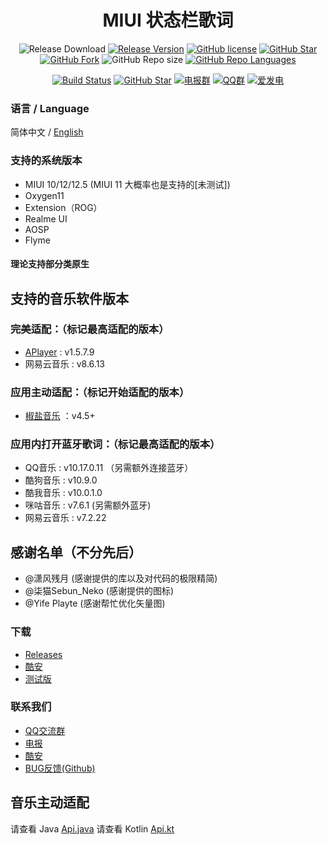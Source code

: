 <h1 align="center">MIUI 状态栏歌词</h1>

<div align="center">

![Release Download](https://img.shields.io/github/downloads/577fkj/MIUIStatusBarLyric/total?style=flat-square)
[![Release Version](https://img.shields.io/github/v/release/577fkj/MIUIStatusBarLyric?style=flat-square)](https://github.com/577fkj/MIUIStatusBarLyric/releases/latest)
[![GitHub license](https://img.shields.io/github/license/577fkj/MIUIStatusBarLyric?style=flat-square)](LICENSE)
[![GitHub Star](https://img.shields.io/github/stars/577fkj/MIUIStatusBarLyric?style=flat-square)](https://github.com/577fkj/MIUIStatusBarLyric/stargazers)
[![GitHub Fork](https://img.shields.io/github/forks/577fkj/MIUIStatusBarLyric?style=flat-square)](https://github.com/577fkj/MIUIStatusBarLyric/network/members)
![GitHub Repo size](https://img.shields.io/github/repo-size/577fkj/MIUIStatusBarLyric?style=flat-square&color=3cb371)
[![GitHub Repo Languages](https://img.shields.io/github/languages/top/577fkj/MIUIStatusBarLyric?style=flat-square)](https://github.com/577fkj/MIUIStatusBarLyric/search?l=java)

[![Build Status](https://img.shields.io/endpoint.svg?url=https%3A%2F%2Factions-badge.atrox.dev%2F577fkj%2FMIUIStatusBarLyric%2Fbadge%3Fref%3Dmain&style=flat)](https://actions-badge.atrox.dev/577fkj/MIUIStatusBarLyric/goto?ref=main)
[![GitHub Star](https://img.shields.io/github/stars/577fkj/MIUIStatusBarLyric.svg?style=social)](https://github.com/577fkj/MIUIStatusBarLyric)
[![电报群](https://img.shields.io/badge/电报群-MIUIStatusBatLyric-blue.svg?style=flat-square&color=12b7f5)](https://t.me/MIUIStatusBatLyric)
[![QQ群](https://img.shields.io/badge/QQ群-884185860-blue.svg?style=flat-square&color=12b7f5)](https://qm.qq.com/cgi-bin/qm/qr?k=ea_MP7zFoZJEdpxDFQcadBdbZmwYXZHh&jump_from=webapi)
[![爱发电](https://img.shields.io/badge/爱发电-@xiao_wine-blue.svg?style=flat-square&color=12b7f5)](https://afdian.net/@xiao_wine)

</div>

### 语言 / Language

简体中文 / [English](README_EN.md)

### 支持的系统版本

- MIUI 10/12/12.5 (MIUI 11 大概率也是支持的[未测试])
- Oxygen11
- Extension（ROG）
- Realme UI
- AOSP
- Flyme
#### 理论支持部分类原生

## 支持的音乐软件版本
### 完美适配：（标记最高适配的版本）
- [APlayer](https://github.com/rRemix/APlayer) : v1.5.7.9
- 网易云音乐 : v8.6.13

### 应用主动适配：（标记开始适配的版本）
- [椒盐音乐](https://github.com/Moriafly/SaltPlayerSource) ：v4.5+

### 应用内打开蓝牙歌词：（标记最高适配的版本）
- QQ音乐 : v10.17.0.11 （另需额外连接蓝牙）
- 酷狗音乐 : v10.9.0
- 酷我音乐 : v10.0.1.0
- 咪咕音乐 : v7.6.1 (另需额外蓝牙)
- 网易云音乐 : v7.2.22

## 感谢名单（不分先后）
- @潇风残月 (感谢提供的库以及对代码的极限精简)
- @柒猫Sebun_Neko (感谢提供的图标)
- @Yife Playte (感谢帮忙优化矢量图)

### 下载

- [Releases](https://github.com/577fkj/MIUIStatusBarLyric/releases)  
- [酷安](https://www.coolapk.com/apk/miui.statusbar.lyric)  
- [测试版](https://github.com/577fkj/MIUIStatusBarLyric/actions/workflows/Android.yml)  

### 联系我们

- [QQ交流群](https://jq.qq.com/?_wv=1027&amp;k=KQeQjgsv)
- [电报](https://t.me/MIUIStatusBatLyric)
- [酷安](https://www.coolapk.com/apk/miui.statusbar.lyric)
- [BUG反馈(Github)](https://github.com/577fkj/MIUIStatusBarLyric/issues/new)

## 音乐主动适配

请查看 Java [Api.java](https://github.com/577fkj/MIUIStatusBarLyric/blob/main/Api/Api.java)
请查看 Kotlin [Api.kt](https://github.com/577fkj/MIUIStatusBarLyric/blob/main/Api/Api.kt)
